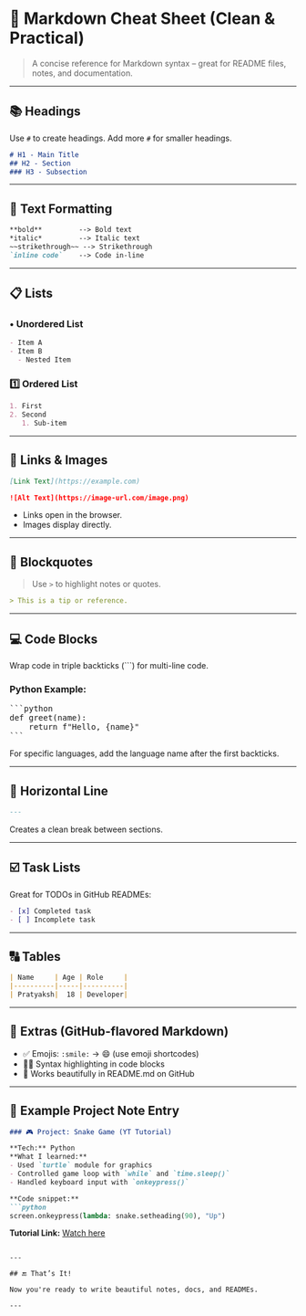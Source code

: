 # 🧾 Markdown Cheat Sheet (Clean & Practical)

> A concise reference for Markdown syntax – great for README files, notes, and documentation.

---

## 📚 Headings

Use `#` to create headings. Add more `#` for smaller headings.

```md
# H1 - Main Title
## H2 - Section
### H3 - Subsection
```

---

## 🔡 Text Formatting

```md
**bold**         --> Bold text  
*italic*         --> Italic text  
~~strikethrough~~ --> Strikethrough  
`inline code`    --> Code in-line  
```

---

## 📋 Lists

### • Unordered List

```md
- Item A
- Item B
  - Nested Item
```

### 1️⃣ Ordered List

```md
1. First
2. Second
   1. Sub-item
```

---

## 🔗 Links & Images

```md
[Link Text](https://example.com)

![Alt Text](https://image-url.com/image.png)
```

- Links open in the browser.
- Images display directly.

---

## 💬 Blockquotes

> Use `>` to highlight notes or quotes.

```md
> This is a tip or reference.
```

---

## 💻 Code Blocks

Wrap code in triple backticks (```) for multi-line code.

### Python Example:
<pre>
```python
def greet(name):
    return f"Hello, {name}"
```
</pre>

For specific languages, add the language name after the first backticks.

---

## 📌 Horizontal Line

```md
---
```

Creates a clean break between sections.

---

## ☑️ Task Lists

Great for TODOs in GitHub READMEs:

```md
- [x] Completed task
- [ ] Incomplete task
```

---

## 🔠 Tables

```md
| Name     | Age | Role     |
|----------|-----|----------|
| Pratyaksh|  18 | Developer|
```

---

## 🎨 Extras (GitHub-flavored Markdown)

- ✅ Emojis: `:smile:` → 😄 (use emoji shortcodes)
- 👨‍💻 Syntax highlighting in code blocks
- 🚀 Works beautifully in README.md on GitHub

---

## 📁 Example Project Note Entry

```md
### 🎮 Project: Snake Game (YT Tutorial)

**Tech:** Python  
**What I learned:**
- Used `turtle` module for graphics
- Controlled game loop with `while` and `time.sleep()`
- Handled keyboard input with `onkeypress()`

**Code snippet:**
```python
screen.onkeypress(lambda: snake.setheading(90), "Up")
```

**Tutorial Link:** [Watch here](https://youtube.com/some-tutorial)
```

---

## 🔚 That’s It!

Now you're ready to write beautiful notes, docs, and READMEs.

---
